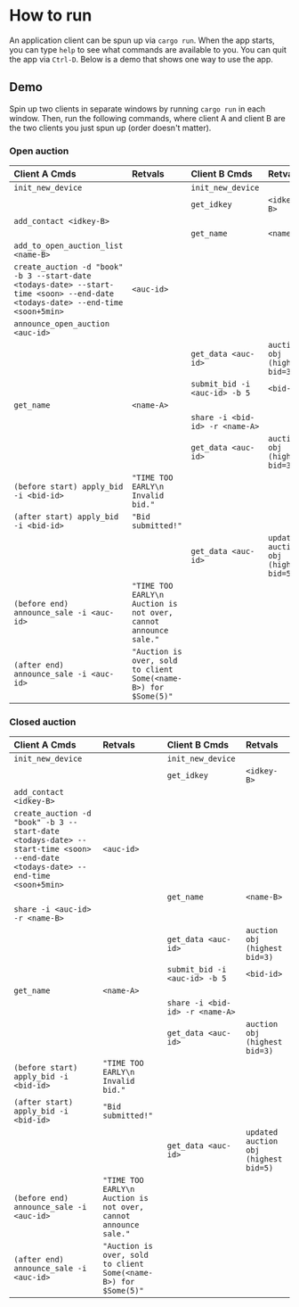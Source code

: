 # How to run

An application client can be spun up via `cargo run`.
When the app starts, you can type `help` to see what commands are available to you.
You can quit the app via `Ctrl-D`.
Below is a demo that shows one way to use the app.

## Demo

Spin up two clients in separate windows by running `cargo run` in each window.
Then, run the following commands, where client A and client B are the two clients you just spun up (order doesn't matter).

### Open auction

| Client A Cmds | Retvals | Client B Cmds | Retvals |
| :--- | :--- | :--- | :--- |
| `init_new_device` | | `init_new_device` | |
| | | `get_idkey` | `<idkey-B>` |
| `add_contact <idkey-B>` | | | |
| | | `get_name` | `<name-B>` |
| `add_to_open_auction_list <name-B>` | | | |
| `create_auction -d "book" -b 3 --start-date <todays-date> --start-time <soon> --end-date <todays-date> --end-time <soon+5min>` | `<auc-id>` | | |
| `announce_open_auction <auc-id>` | | | |
| | | `get_data <auc-id>` | `auction obj (highest bid=3)` |
| | | `submit_bid -i <auc-id> -b 5` | `<bid-id>` |
| `get_name` | `<name-A>` | | |
| | | `share -i <bid-id> -r <name-A>` | |
| | | `get_data <auc-id>` | `auction obj (highest bid=3)` |
| `(before start) apply_bid -i <bid-id>` | `"TIME TOO EARLY\n Invalid bid."` | | |
| `(after start) apply_bid -i <bid-id>` | `"Bid submitted!"` | | |
| | | `get_data <auc-id>` | `updated auction obj (highest bid=5)` |
| `(before end) announce_sale -i <auc-id>` | `"TIME TOO EARLY\n Auction is not over, cannot announce sale."` | | |
| `(after end) announce_sale -i <auc-id>` | `"Auction is over, sold to client Some(<name-B>) for $Some(5)"` | | |

### Closed auction

| Client A Cmds | Retvals | Client B Cmds | Retvals |
| :--- | :--- | :--- | :--- |
| `init_new_device` | | `init_new_device` | |
| | | `get_idkey` | `<idkey-B>` |
| `add_contact <idkey-B>` | | | |
| `create_auction -d "book" -b 3 --start-date <todays-date> --start-time <soon> --end-date <todays-date> --end-time <soon+5min>` | `<auc-id>` | | |
| | | `get_name` | `<name-B>` |
| `share -i <auc-id> -r <name-B>` | | | |
| | | `get_data <auc-id>` | `auction obj (highest bid=3)` |
| | | `submit_bid -i <auc-id> -b 5` | `<bid-id>` |
| `get_name` | `<name-A>` | | |
| | | `share -i <bid-id> -r <name-A>` | |
| | | `get_data <auc-id>` | `auction obj (highest bid=3)` |
| `(before start) apply_bid -i <bid-id>` | `"TIME TOO EARLY\n Invalid bid."` | | |
| `(after start) apply_bid -i <bid-id>` | `"Bid submitted!"` | | |
| | | `get_data <auc-id>` | `updated auction obj (highest bid=5)` |
| `(before end) announce_sale -i <auc-id>` | `"TIME TOO EARLY\n Auction is not over, cannot announce sale."` | | |
| `(after end) announce_sale -i <auc-id>` | `"Auction is over, sold to client Some(<name-B>) for $Some(5)"` | | |

